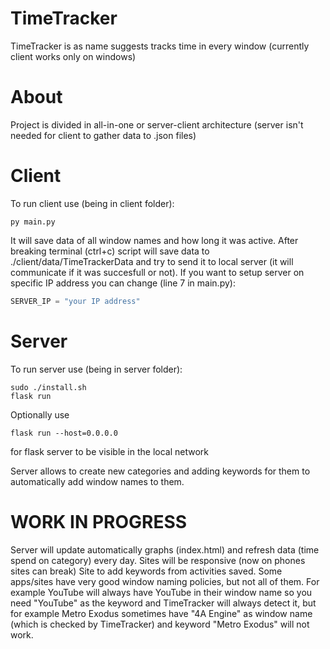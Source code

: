 # TimeTracker
TimeTracker is as name suggests tracks time in every window (currently client works only on windows)

# About
Project is divided in all-in-one or server-client architecture (server isn't needed for client to gather data to .json files)

# Client
To run client use (being in client folder):
```
py main.py
```
It will save data of all window names and how long it was active. 
After breaking terminal (ctrl+c) script will save data to ./client/data/TimeTrackerData and try to send it to local server (it will communicate if it was succesfull or not).
If you want to setup server on specific IP address you can change (line 7 in main.py):
```python
SERVER_IP = "your IP address"
```

# Server
To run server use (being in server folder):
```
sudo ./install.sh
flask run
```
Optionally use
```
flask run --host=0.0.0.0
```
 for flask server to be visible in the local network

 Server allows to create new categories and adding keywords for them to automatically add window names to them.
 
 # WORK IN PROGRESS
 Server will update automatically graphs (index.html) and refresh data (time spend on category) every day.
 Sites will be responsive (now on phones sites can break)
 Site to add keywords from activities saved. Some apps/sites have very good window naming policies, but not all of them.
 For example YouTube will always have YouTube in their window name so you need "YouTube" as the keyword and TimeTracker will always detect it, but for example Metro Exodus sometimes have "4A Engine" as window name (which is checked by TimeTracker) and keyword "Metro Exodus" will not work. 

